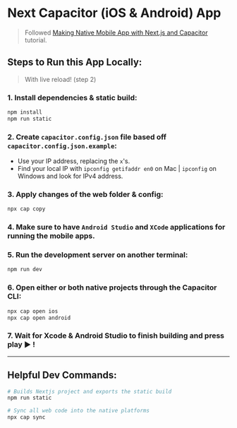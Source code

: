 # Next Capacitor (iOS & Android) App
> Followed [Making Native Mobile App with Next.js and Capacitor](https://galaxies.dev/nextjs-and-capacitor) tutorial.



## Steps to Run this App Locally:
> With live reload! (step 2)

### 1. Install dependencies & static build:

```bash
npm install
npm run static
```

### 2. Create `capacitor.config.json` file based off `capacitor.config.json.example`:
- Use your IP address, replacing the `x`'s.
- Find your local IP with `ipconfig getifaddr en0` on Mac | `ipconfig` on Windows and look for IPv4 address.
### 3. Apply changes of the web folder & config:
```bash
npx cap copy
```

### 4. Make sure to have `Android Studio` and `XCode` applications for running the mobile apps. 

### 5. Run the development server on another terminal:

```bash
npm run dev
```

### 6. Open either or both native projects through the Capacitor CLI:
```bash
npx cap open ios
npx cap open android
```
### 7. Wait for Xcode & Android Studio to finish building and press play ▶️ !

-----------

## Helpful Dev Commands:

```bash
# Builds Nextjs project and exports the static build
npm run static

# Sync all web code into the native platforms
npx cap sync
```
